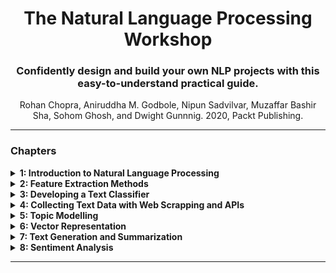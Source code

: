 <div align="center">
<h1> The Natural Language Processing Workshop </h1>

<h3>Confidently design and build your own NLP projects with this easy-to-understand practical guide.</h3>

Rohan Chopra, Aniruddha M. Godbole, Nipun Sadvilvar, Muzaffar Bashir Sha, Sohom Ghosh, and Dwight Gunnnig. 2020, Packt Publishing.

</div>

<!-- This is commented out. 
<center>
<img src= "" width="400px", height='100%'>
</center>
-->


---

<h3> Chapters </h3>
<details> <summary> <b>1: Introduction to Natural Language Processing </b> </summary>

- Introduction 
- History of NLP 
- Text Analytics and NLP
- Various Steps in NLP <br>
  Tokenization <br>
  PoS Tagging <br>
  Stop Word Removal <br>
  Text Normalization <br>
  Spelling Correction <br>
  Stemming <br>
  Lemmatization <br>
  Named Entity Recognition (NER) <br>
  Word Sense Disambiguation <br>
  Sentence Boundary Detection <br>
  Kick Starting an NLP Project <br>


</details>
<details> <summary> <b>2: Feature Extraction Methods</b> </summary>

- Introduction <br>
- Types of Data <br>
- Cleaning Text Data <br>
- Feature Extraction from Texts <br>
- Finding Text Similarity - Application of Feature Extraction <br>
- Word Sense Disambiguation Using the Lesk Algorithm<br>


</details>

<details> <summary> <b>3: Developing a Text Classifier </b> </summary>

- Introduction <br>
- Machine Learning <br>
  Unsupervised Learning <br>
      Hierarchical Clutering<br>
  Supervised Learning <br>
      Classification <br>
      Logistic Regression <br>
      Naive Bayes Classifiers <br>
      K-nearest Neighbors <br>
      Regression <br>
      Linear Regression <br>
      Tree Methods <br>
      Random Forest <br>
      Gradient Boosting Machine and Extreme Gradient Boost <br>
      Sampling <br>
- Developing a text Classifier <br>
- Building Pipelines for NLP Projects <br>
- Saving and Loading Models <br>
      

</details>
<details> <summary> <b>4: Collecting Text Data with Web Scrapping and APIs</b> </summary>

- Introduction
- Collecting Data by Scrapping web pages
- Dealing with Semi-structured data

</details>

</details>
<details> <summary> <b>5: Topic Modelling</b> </summary>

- Topic Discovery
  Exploratory Data Analysis
  Transforming Unstructured Data to Structured data
  Bag of Words
- Topic Modeling Algorithms
- Key input Parameters for LSA Topic Modeling
- Hierarchical Dirichlet Process (HDP)


</details>

</details>
<details> <summary> <b>6: Vector Representation</b> </summary>

- Introduction
- What is a vector?

</details>

</details>
<details> <summary> <b>7: Text Generation and Summarization</b> </summary>

- Introduction
- Generating text with Markov Chains
- Key input Parameters for Text Rank
- Recent Developments in Text Generation and Summarization
- Practical Challenges in Extractive Summarization

</details>

</details>
<details> <summary> <b>8: Sentiment Analysis</b> </summary>

- Introduction
- Tools Used for sentiment Analysis
- The textblob library
- Understanding Data for sentiment Analysis
- Training Sentiment Models

</details>

---
